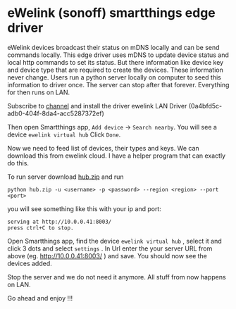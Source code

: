 # eWelink (sonoff) smartthings edge driver

eWelink devices broadcast their status on mDNS locally and can be send commands locally. This edge driver uses mDNS to update device status and local http commands to set its status.
But there information like device key and device type that are required to create the devices. These information never change. Users run a python server locally on computer to seed this information to driver once. The server can stop after that forever.
Everything for then runs on LAN.

Subscribe to [channel](https://bestow-regional.api.smartthings.com/invite/kVM5wOVZvQl5) and install the driver ewelink LAN Driver (0a4bfd5c-adb0-404f-8da4-acc5287372ef)

Then open Smartthings app, ```Add device``` -> ```Search nearby```. You will see a device ```ewelink virtual hub``` Click ```Done```.

Now we need to feed list of devices, their types and keys. We can download this from ewelink cloud. I have a helper program that can exactly do this.

To run server download [hub.zip](hub.zip) and run
```
python hub.zip -u <username> -p <password> --region <region> --port <port>
```
you will see something like this with your ip and port:
```
serving at http://10.0.0.41:8003/
press ctrl+C to stop.

```

Open Smartthings app, find the device ```ewelink virtual hub``` , select it and click 3 dots and select ```settings``` . In Url enter the your server URL from above (eg. http://10.0.0.41:8003/ ) and save. You should now see the devices added. 

Stop the server and we do not need it anymore. All stuff from now happens on LAN.

Go ahead and enjoy !!!


